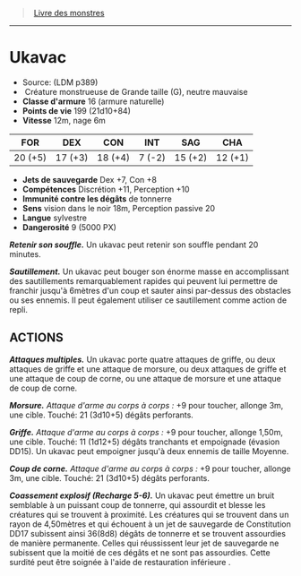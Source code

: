 ﻿> [Livre des monstres](tome_of_beasts.md)

---

# Ukavac

- Source: (LDM p389)
-  Créature monstrueuse de Grande taille (G), neutre mauvaise
- **Classe d'armure** 16 (armure naturelle)
- **Points de vie** 199 (21d10+84)
- **Vitesse** 12m, nage 6m

|FOR|DEX|CON|INT|SAG|CHA|
|---|---|---|---|---|---|
|20 (+5)|17 (+3)|18 (+4)|7 (-2)|15 (+2)|12 (+1)|

- **Jets de sauvegarde** Dex +7, Con +8
- **Compétences** Discrétion +11, Perception +10
- **Immunité contre les dégâts** de tonnerre
- **Sens** vision dans le noir 18m, Perception passive 20
- **Langue** sylvestre
- **Dangerosité** 9 (5000 PX)

**_Retenir son souffle._** Un ukavac peut retenir son souffle pendant 20 minutes.

**_Sautillement._** Un ukavac peut bouger son énorme masse en accomplissant des sautillements remarquablement rapides qui peuvent lui permettre de franchir jusqu'à 6mètres d'un coup et sauter ainsi par-dessus des obstacles ou ses ennemis. Il peut également utiliser ce sautillement comme action de repli.

## ACTIONS

**_Attaques multiples._** Un ukavac porte quatre attaques de griffe, ou deux attaques de griffe et une attaque de morsure, ou deux attaques de griffe et une attaque de coup de corne, ou une attaque de morsure et une attaque de coup de corne.

**_Morsure._** _Attaque d'arme au corps à corps :_ +9 pour toucher, allonge 3m, une cible. Touché: 21 (3d10+5) dégâts perforants.

**_Griffe._** _Attaque d'arme au corps à corps :_ +9 pour toucher, allonge 1,50m, une cible. Touché: 11 (1d12+5) dégâts tranchants et empoignade (évasion DD15). Un ukavac peut empoigner jusqu'à deux ennemis de taille Moyenne.

**_Coup de corne._** _Attaque d'arme au corps à corps :_ +9 pour toucher, allonge 3m, une cible. Touché: 21 (3d10+5) dégâts perforants.

**_Coassement explosif (Recharge 5-6)._** Un ukavac peut émettre un bruit semblable à un puissant coup de tonnerre, qui assourdit et blesse les créatures qui se trouvent à proximité. Les créatures qui se trouvent dans un rayon de 4,50mètres et qui échouent à un jet de sauvegarde de Constitution DD17 subissent ainsi 36(8d8) dégâts de tonnerre et se trouvent assourdies de manière permanente. Celles qui réussissent leur jet de sauvegarde ne subissent que la moitié de ces dégâts et ne sont pas assourdies. Cette surdité peut être soignée à l'aide de restauration inférieure .

